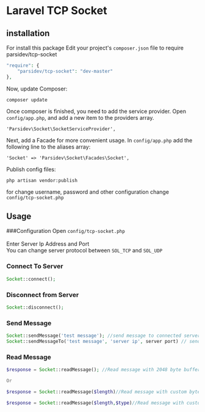 Laravel TCP Socket
==========

installation
------------
For install this package Edit your project's ```composer.json``` file to require parsidev/tcp-socket

```php
"require": {
    "parsidev/tcp-socket": "dev-master"
},
```
Now, update Composer:
```
composer update
```
Once composer is finished, you need to add the service provider. Open ```config/app.php```, and add a new item to the providers array.
```
'Parsidev\Socket\SocketServiceProvider',
```
Next, add a Facade for more convenient usage. In ```config/app.php``` add the following line to the aliases array:
```
'Socket' => 'Parsidev\Socket\Facades\Socket',
```
Publish config files:
```
php artisan vendor:publish
```
for change username, password and other configuration change ```config/tcp-socket.php```

Usage
-----

###Configuration
Open ```config/tcp-socket.php```<br/>
<br />
Enter Server Ip Address and Port
<br />
You can change server protocol between ```SOL_TCP``` and ```SOL_UDP```

### Connect To Server
```php
Socket::connect();
```

### Disconnect from Server
```php
Socket::disconnect();
```

### Send Message
```php
Socket::sendMessage('test message'); //send message to connected server
Socket::sendMessageTo('test message', 'server ip', server port) // send message to a socket

```

### Read Message
```php
$response = Socket::readMessage(); //Read message with 2048 byte buffer

Or

$response = Socket::readMessage($length)//Read message with custom byte buffer;

$response = Socket::readMessage($length,$type)//Read message with custom byte buffer and custom type(PHP_NORMAL_READ or PHP_BINARY_READ);


``` 
